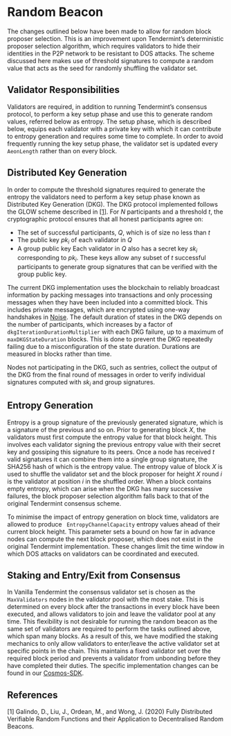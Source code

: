 # Random Beacon

The changes outlined below have been made to allow for random block proposer selection.  This is an improvement upon Tendermint’s deterministic proposer selection algorithm, which requires validators to hide their identities in the P2P network to be resistant to DOS attacks. The scheme discussed here makes use of threshold signatures to compute a random value that acts as the seed for randomly shuffling the validator set. 

## Validator Responsibilities

Validators are required, in addition to running Tendermint’s consensus protocol, to perform a key setup phase and use this to generate random values, referred below as entropy. The setup phase, which is described below, equips each validator with a private key with which it can contribute to entropy generation and requires some time to complete. In order to avoid frequently running the key setup phase, the validator set is updated every `AeonLength` rather than on every block. 

## Distributed Key Generation

In order to compute the threshold signatures required to generate the entropy the validators need to perform a key setup phase known as Distributed Key Generation (DKG). The DKG protocol implemented follows the GLOW scheme described in [[1]](#1). For *N* participants and a threshold *t*, the cryptographic protocol ensures that all honest participants agree on:
- The set of successful participants, *Q*, which is of size no less than *t*
- The public key *pk<sub>i* of each validator in *Q*
- A group public key
Each validator in *Q* also has a secret key *sk<sub>i* corresponding to *pk<sub>i*. These keys allow any subset of *t* successful participants to generate group signatures that can be verified with the group public key.

The current DKG implementation uses the blockchain to reliably broadcast information by packing messages into transactions and only processing messages when they have been included into a committed block. This includes private messages, which are encrypted using one-way handshakes in [Noise](https://github.com/flynn/noise). The default duration of states in the DKG depends on the number of participants, which increases by a factor of `dkgIterationDurationMultiplier` with each DKG failure, up to a maximum of `maxDKGStateDuration` blocks. This is done to prevent the DKG repeatedly failing due to a misconfiguration of the state duration. Durations are measured in blocks rather than time.
 
Nodes not participating in the DKG, such as sentries, collect the output of the DKG from the final round of messages in order to verify individual signatures computed with *sk<sub>i* and group signatures.

## Entropy Generation

Entropy is a group signature of the previously generated signature, which is a signature of the previous and so on. Prior to generating block *X*, the validators must first compute the entropy value for that block height. This involves each validator signing the previous entropy value with their secret key and gossiping this signature to its peers. Once a node has received *t* valid signatures it can combine them into a single group signature, the SHA256 hash of which is the entropy value. The entropy value of block *X* is used to shuffle the validator set and the block proposer for height *X* round *i* is the validator at position *i* in the shuffled order. When a block contains empty entropy, which can arise when the DKG has many successive failures, the block proposer selection algorithm falls back to that of the original Tendermint consensus scheme.

To minimise the impact of entropy generation on block time, validators are allowed to produce `
EntropyChannelCapacity` entropy values ahead of their current block height. This parameter sets a bound on how far in advance nodes can compute the next block proposer, which does not exist in the original Tendermint implementation. These changes limit the time window in which DOS attacks on validators can be coordinated and executed. 

## Staking and Entry/Exit from Consensus

In Vanilla Tendermint the consensus validator set is chosen as the `MaxValidators` nodes in the validator pool with the most stake. This is determined on every block after the transactions in every block have been executed, and allows validators to join and leave the validator pool at any time. This flexibility is not desirable for running the random beacon as the same set of validators are required to perform the tasks outlined above, which span many blocks. As a result of this, we have modified the staking mechanics to only allow validators to enter/leave the active validator set at specific points in the chain. This maintains a fixed validator set over the required block period and prevents a validator from unbonding before they have completed their duties. The specific implementation changes can be found in our [Cosmos-SDK](https://github.com/fetchai/cosmos-sdk). 

## References

<a id="2">[1]</a>
Galindo, D., Liu, J., Ordean, M., and Wong, J. (2020) Fully Distributed Verifiable Random Functions and their Application to Decentralised Random Beacons.